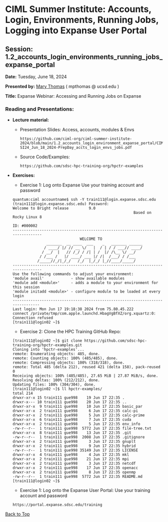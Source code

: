 # CIML Summer Institute:   Accounts, Login, Environments, Running Jobs, Logging into Expanse User Portal

## Session: 1.2_accounts_login_environments_running_jobs_expanse_portal

**Date:**  Tuesday, June 18, 2024

**Presented by:** [Mary Thomas](https://www.sdsc.edu/research/researcher_spotlight/thomas_mary.html )  ( mpthomas  @  ucsd.edu ) 

**Title:** Expanse Webinar:  Accessing and Running Jobs on Expanse

### Reading and Presentations:
* **Lecture material:**
   * Presentation Slides: Access, accounts, modules & Envs

     ```
     https://github.com/ciml-org/ciml-summer-institute-2024/blob/main/1.2_accounts_login_environment_expanse_portal/CIML-SI24_Jun_18_2024-PrepDay_accts_login_envs_jobs.pdf
     ```

   * Source Code/Examples:

     ```
     https://github.com/sdsc-hpc-training-org/hpctr-examples
     ```

* **Exercises:**

   * Exercise 1: Log onto Expanse
   Use your training account and password

   ```
   quantum:ciml accountname$ ssh -Y train111@login.expanse.sdsc.edu
   (train111@login.expanse.sdsc.edu) Password: 
   Welcome to Bright release         9.0
                                                         Based on Rocky Linux 8
                                                                    ID: #000002
   --------------------------------------------------------------------------------
                                 WELCOME TO
                  _______  __ ____  ___    _   _______ ______
                 / ____/ |/ // __ \/   |  / | / / ___// ____/
                / __/  |   // /_/ / /| | /  |/ /\__ \/ __/
               / /___ /   |/ ____/ ___ |/ /|  /___/ / /___
              /_____//_/|_/_/   /_/  |_/_/ |_//____/_____/
   --------------------------------------------------------------------------------
   Use the following commands to adjust your environment:
   'module avail'            - show available modules
   'module add <module>'     - adds a module to your environment for this session
   'module initadd <module>' - configure module to be loaded at every login
   -------------------------------------------------------------------------------
   Last login: Mon Jun 17 19:18:38 2024 from 75.80.45.222
   connect /private/tmp/com.apple.launchd.HbagVgBfXZ/org.xquartz:0: Connection refused
   [train111@login02 ~]$ 
   ```

   * Exercise 2: Clone the HPC Training GitHub Repo:
   ```
   [train111@login02 ~]$ git clone https://github.com/sdsc-hpc-training-org/hpctr-examples.git
   Cloning into 'hpctr-examples'...
   remote: Enumerating objects: 485, done.
   remote: Counting objects: 100% (485/485), done.
   remote: Compressing objects: 100% (318/318), done.
   remote: Total 485 (delta 212), reused 421 (delta 158), pack-reused 0
   Receiving objects: 100% (485/485), 27.65 MiB | 27.87 MiB/s, done.
   Resolving deltas: 100% (212/212), done.
   Updating files: 100% (304/304), done.
   [train111@login02 ~]$ ll hpctr-examples/
   total 214
   drwxr-xr-x 15 train111 gue998    19 Jun 17 22:35 .
   drwxr-x--- 10 train111 gue998    20 Jun 17 22:35 ..
   drwxr-xr-x  9 train111 gue998    10 Jun 17 22:35 basic_par
   drwxr-xr-x  2 train111 gue998     6 Jun 17 22:35 calc-pi
   drwxr-xr-x  2 train111 gue998     5 Jun 17 22:35 calc-prime
   drwxr-xr-x  6 train111 gue998     7 Jun 17 22:35 cuda
   drwxr-xr-x  2 train111 gue998     5 Jun 17 22:35 env_info
   -rw-r--r--  1 train111 gue998  5772 Jun 17 22:35 file-tree.txt
   drwxr-xr-x  8 train111 gue998    13 Jun 17 22:35 .git
   -rw-r--r--  1 train111 gue998  2008 Jun 17 22:35 .gitignore
   drwxr-xr-x  2 train111 gue998     3 Jun 17 22:35 gnuplt
   drwxr-xr-x  2 train111 gue998     9 Jun 17 22:35 hybrid
   -rw-r--r--  1 train111 gue998 35149 Jun 17 22:35 LICENSE
   drwxr-xr-x  4 train111 gue998     4 Jun 17 22:35 mkl
   drwxr-xr-x  2 train111 gue998    21 Jun 17 22:35 mpi
   drwxr-xr-x  2 train111 gue998     3 Jun 17 22:35 netcdf
   drwxr-xr-x  2 train111 gue998    17 Jun 17 22:35 openacc
   drwxr-xr-x  2 train111 gue998     8 Jun 17 22:35 openmp
   -rw-r--r--  1 train111 gue998  5772 Jun 17 22:35 README.md
   [train111@login02 ~]$ 
   ```
     
   * Exercise 1: Log onto the Expanse User Portal:
   Use your training account and password

   ```
   https://portal.expanse.sdsc.edu/training
   ```
[Back to Top](#top)
